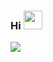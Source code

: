 ### Hi <img src="https://raw.githubusercontent.com/MartinHeinz/MartinHeinz/master/wave.gif" width="30px">
<img align="left" src="https://github-readme-stats.vercel.app/api?username=joaozangeli&count_private=true&show_icons=true&theme=cobalt" />

<!--
**joaozangeli/joaozangeli** is a ✨ _special_ ✨ repository because its `README.md` (this file) appears on your GitHub profile.

Here are some ideas to get you started:

- 🔭 I’m currently working on ...
- 🌱 I’m currently learning ...
- 👯 I’m looking to collaborate on ...
- 🤔 I’m looking for help with ...
- 💬 Ask me about ...
- 📫 How to reach me: ...
- 😄 Pronouns: ...
- ⚡ Fun fact: ...
-->
